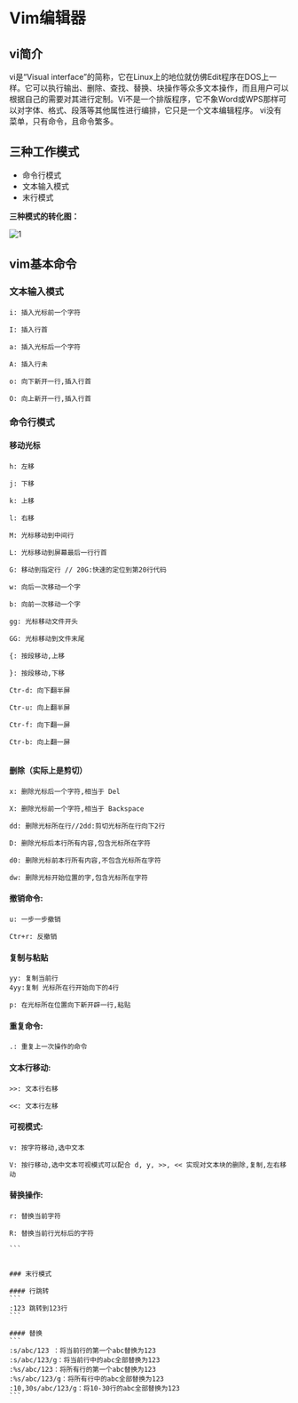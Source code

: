 # Vim编辑器



## vi简介
vi是“Visual interface”的简称，它在Linux上的地位就仿佛Edit程序在DOS上一样。它可以执行输出、删除、查找、替换、块操作等众多文本操作，而且用户可以根据自己的需要对其进行定制。Vi不是一个排版程序，它不象Word或WPS那样可以对字体、格式、段落等其他属性进行编排，它只是一个文本编辑程序。 vi没有菜单，只有命令，且命令繁多。

## 三种工作模式

+ 命令行模式
+ 文本输入模式
+ 末行模式

**三种模式的转化图：**

![1](http://oojl6chve.bkt.clouddn.com//18-5-17/97224850.jpg)

## vim基本命令

### 文本输入模式
```
i: 插入光标前一个字符 

I: 插入行首 

a: 插入光标后一个字符 

A: 插入行未 

o: 向下新开一行,插入行首 

O: 向上新开一行,插入行首
```
### 命令行模式
#### 移动光标
```
h: 左移 

j: 下移 

k: 上移 

l: 右移

M: 光标移动到中间行 

L: 光标移动到屏幕最后一行行首 

G: 移动到指定行 // 20G:快速的定位到第20行代码

w: 向后一次移动一个字 

b: 向前一次移动一个字

gg: 光标移动文件开头 

GG: 光标移动到文件末尾

{: 按段移动,上移 

}: 按段移动,下移

Ctr-d: 向下翻半屏 

Ctr-u: 向上翻半屏

Ctr-f: 向下翻一屏 

Ctr-b: 向上翻一屏


```
#### 删除（实际上是剪切）

```
x: 删除光标后一个字符,相当于 Del 

X: 删除光标前一个字符,相当于 Backspace

dd: 删除光标所在行//2dd:剪切光标所在行向下2行

D: 删除光标后本行所有内容,包含光标所在字符 

d0: 删除光标前本行所有内容,不包含光标所在字符

dw: 删除光标开始位置的字,包含光标所在字符
```
#### 撤销命令:

```
u: 一步一步撤销 

Ctr+r: 反撤销

```
#### 复制与粘贴

```
yy: 复制当前行
4yy:复制 光标所在行开始向下的4行

p: 在光标所在位置向下新开辟一行,粘贴
```
#### 重复命令:

```
.: 重复上一次操作的命令

```
#### 文本行移动:

```
>>: 文本行右移 

<<: 文本行左移

```

#### 可视模式:

```
v: 按字符移动,选中文本 

V: 按行移动,选中文本可视模式可以配合 d, y, >>, << 实现对文本块的删除,复制,左右移动

```

#### 替换操作:
````
r: 替换当前字符 

R: 替换当前行光标后的字符

```


### 末行模式

#### 行跳转
```
:123 跳转到123行
```

#### 替换
```
:s/abc/123 ：将当前行的第一个abc替换为123
:s/abc/123/g：将当前行中的abc全部替换为123
:%s/abc/123：将所有行的第一个abc替换为123
:%s/abc/123/g：将所有行中的abc全部替换为123
:10,30s/abc/123/g：将10-30行的abc全部替换为123
```

